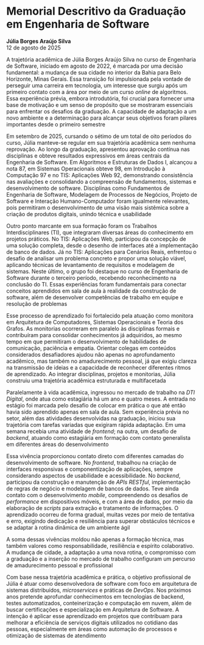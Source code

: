 # Memorial Descritivo da Graduação em Engenharia de Software  
**Júlia Borges Araújo Silva**  
12 de agosto de 2025  

A trajetória acadêmica de Júlia Borges Araújo Silva no curso de Engenharia de Software, iniciado em agosto de 2022, é marcada por uma decisão fundamental: a mudança de sua cidade no interior da Bahia para Belo Horizonte, Minas Gerais. Essa transição foi impulsionada pela vontade de perseguir uma carreira em tecnologia, um interesse que surgiu após um primeiro contato com a área por meio de um curso *online* de algoritmos. Essa experiência prévia, embora introdutória, foi crucial para fornecer uma base de motivação e um senso de propósito que se mostraram essenciais para enfrentar os desafios da graduação. A capacidade de adaptação a um novo ambiente e a determinação para alcançar seus objetivos foram pilares importantes desde o primeiro semestre  

Em setembro de 2025, cursando o sétimo de um total de oito períodos do curso, Júlia manteve-se regular em sua trajetória acadêmica sem nenhuma reprovação. Ao longo da graduação, apresentou aprovação contínua nas disciplinas e obteve resultados expressivos em áreas centrais da Engenharia de Software. Em Algoritmos e Estruturas de Dados I, alcançou a nota 87, em Sistemas Operacionais obteve 98, em Introdução à Computação 97 e no TIS: Aplicações Web 92, demonstrando consistência nas avaliações e consolidando a compreensão de fundamentos, sistemas e desenvolvimento de software. Disciplinas como Fundamentos de Engenharia de Software, Modelagem de Processos de Negócios, Projeto de Software e Interação Humano-Computador foram igualmente relevantes, pois permitiram o desenvolvimento de uma visão mais sistêmica sobre a criação de produtos digitais, unindo técnica e usabilidade  

Outro ponto marcante em sua formação foram os Trabalhos Interdisciplinares (TI), que integraram diversas áreas do conhecimento em projetos práticos. No TIS: Aplicações Web, participou da concepção de uma solução completa, desde o desenho de interfaces até a implementação de banco de dados. Já no TIS: Aplicações para Cenários Reais, enfrentou o desafio de analisar um problema concreto e propor uma solução viável, aplicando técnicas de levantamento de requisitos e modelagem de sistemas. Neste último, o grupo foi destaque no curso de Engenharia de Software durante o terceiro período, recebendo reconhecimento na conclusão do TI. Essas experiências foram fundamentais para conectar conceitos aprendidos em sala de aula à realidade da construção de software, além de desenvolver competências de trabalho em equipe e resolução de problemas  

Esse processo de aprendizado foi fortalecido pela atuação como monitora em Arquitetura de Computadores, Sistemas Operacionais e Teoria dos Grafos. As monitorias ocorreram em paralelo às disciplinas formais e contribuíram para consolidar conhecimentos já adquiridos, ao mesmo tempo em que permitiram o desenvolvimento de habilidades de comunicação, paciência e empatia. Orientar colegas em conteúdos considerados desafiadores ajudou não apenas no aprofundamento acadêmico, mas também no amadurecimento pessoal, já que exigiu clareza na transmissão de ideias e a capacidade de reconhecer diferentes ritmos de aprendizado. Ao integrar disciplinas, projetos e monitorias, Júlia construiu uma trajetória acadêmica estruturada e multifacetada  

Paralelamente à vida acadêmica, ingressou no mercado de trabalho na *DTI Digital*, onde atua como estagiária há um ano e quatro meses. A entrada no estágio foi marcada pelo desafio de colocar em prática o que até então havia sido aprendido apenas em sala de aula. Sem experiência prévia no setor, além das atividades desenvolvidas na graduação, iniciou sua trajetória com tarefas variadas que exigiram rápida adaptação. Em uma semana recebia uma atividade de *frontend*; na outra, um desafio de *backend*, atuando como estagiária em formação com contato generalista em diferentes áreas do desenvolvimento  

Essa vivência proporcionou contato direto com diferentes camadas do desenvolvimento de software. No *frontend*, trabalhou na criação de interfaces responsivas e componentização de aplicações, sempre considerando aspectos de usabilidade e acessibilidade. No *backend*, participou da construção e manutenção de *APIs RESTful*, implementação de regras de negócio e modelagem de bancos de dados. Teve ainda contato com o desenvolvimento *mobile*, compreendendo os desafios de *performance* em dispositivos móveis, e com a área de dados, por meio da elaboração de *scripts* para extração e tratamento de informações. O aprendizado ocorreu de forma gradual, muitas vezes por meio de tentativa e erro, exigindo dedicação e resiliência para superar obstáculos técnicos e se adaptar à rotina dinâmica de um ambiente ágil  

A soma dessas vivências moldou não apenas a formação técnica, mas também valores como responsabilidade, resiliência e espírito colaborativo. A mudança de cidade, a adaptação a uma nova rotina, o compromisso com a graduação e a inserção no mercado de trabalho configuram um percurso de amadurecimento pessoal e profissional  

Com base nessa trajetória acadêmica e prática, o objetivo profissional de Júlia é atuar como desenvolvedora de software com foco em arquitetura de sistemas distribuídos, *microservices* e práticas de *DevOps*. Nos próximos anos pretende aprofundar conhecimentos em tecnologias de backend, testes automatizados, conteinerização e computação em nuvem, além de buscar certificações e especialização em Arquitetura de Software. A intenção é aplicar esse aprendizado em projetos que contribuam para melhorar a eficiência de serviços digitais utilizados no cotidiano das pessoas, especialmente em áreas como automação de processos e otimização de sistemas de atendimento  
